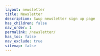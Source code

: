 ```yaml
---
layout: newsletter
title: Newsletter
description: Swup newsletter sign up page
has_children: false
nav_order: 1
permalink: /newsletter/
has_toc: false
nav_exclude: true
sitemap: false
---
```

